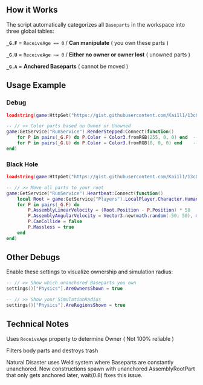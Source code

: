 ## How it Works

The script automatically categorizes all `Baseparts` in the workspace into three global tables:

**`_G.F`** = `ReceiveAge == 0` / **Can manipulate** ( you own these parts )

**`_G.U`** = `ReceiveAge ~= 0` / **Either no owner or owner lost** ( unowned parts )

**`_G.A`** = **Anchored Baseparts** ( cannot be moved )

## Usage Example

### Debug
```lua
loadstring(game:HttpGet("https://gist.githubusercontent.com/Kai1l1/13c0da744a403853f0d13724e49611c4/raw/ba718c5ceb976132f5c149001c6258ebfeaf27cc/Table"))()

-- // >> Color parts based on Owner or Unowned
game:GetService("RunService").RenderStepped:Connect(function()
    for P in pairs(_G.F) do P.Color = Color3.fromRGB(255, 0, 0) end  -- // >> Red = Owned
    for P in pairs(_G.U) do P.Color = Color3.fromRGB(0, 0, 0) end    -- // >> Black = Unowned
end)
```

### Black Hole
```lua
loadstring(game:HttpGet("https://gist.githubusercontent.com/Kai1l1/13c0da744a403853f0d13724e49611c4/raw/ba718c5ceb976132f5c149001c6258ebfeaf27cc/Table"))()

-- // >> Move all parts to your root
game:GetService("RunService").Heartbeat:Connect(function()
    local Root = game:GetService("Players").LocalPlayer.Character.HumanoidRootPart
    for P in pairs(_G.F) do
        P.AssemblyLinearVelocity = (Root.Position - P.Position) * 50
        P.AssemblyAngularVelocity = Vector3.new(math.random(-50, 50), math.random(-50, 50), math.random(-50, 50))
        P.CanCollide = false
        P.Massless = true
    end
end)
```

## Other Debugs

Enable these settings to visualize ownership and simulation radius:

```lua
-- // >> Show which unanchored Baseparts you own
settings()["Physics"].AreOwnersShown = true

-- // >> Show your SimulationRadius
settings()["Physics"].AreRegionsShown = true
```

## Technical Notes

Uses `ReceiveAge` property to determine Owner ( Not 100% reliable )

Filters body parts and destroys trash

Natural Disaster uses Weld system where Baseparts are constantly unanchored. New constructions spawn with unanchored AssemblyRootPart that only gets anchored later, wait(0.8) fixes this issue.
